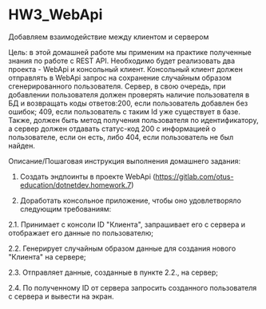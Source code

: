 # HW3_WebApi

Добавляем взаимодействие между клиентом и сервером

Цель: в этой домашней работе мы применим на практике полученные знания по работе с REST API. Необходимо будет реализовать два проекта - WebApi и консольный клиент. Консольный клиент должен отправлять в WebApi запрос на сохранение случайным образом сгенерированного пользователя. Сервер, в свою очередь, при добавлении пользователя должен проверять наличие пользователя в БД и возвращать коды ответов:200, если пользователь добавлен без ошибок; 409, если пользователь с таким Id уже существует в базе. Также, должен быть метод получения пользователя по идентификатору, а сервер должен отдавать статус-код 200 с информацией о пользователе, если он есть, либо 404, если пользователь не был найден.

Описание/Пошаговая инструкция выполнения домашнего задания:

1. Создать эндпоинты в проекте WebApi (https://gitlab.com/otus-education/dotnetdev.homework.7)

2. Доработать консольное приложение, чтобы оно удовлетворяло следующим требованиям:

2.1. Принимает с консоли ID "Клиента", запрашивает его с сервера и отображает его данные по пользователю;

2.2. Генерирует случайным образом данные для создания нового "Клиента" на сервере;

2.3. Отправляет данные, созданные в пункте 2.2., на сервер;

2.4. По полученному ID от сервера запросить созданного пользователя с сервера и вывести на экран.

